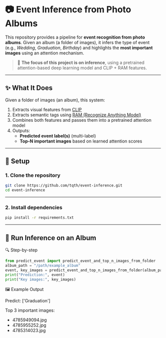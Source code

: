 # 📷 Event Inference from Photo Albums

This repository provides a pipeline for **event recognition from photo albums**. Given an album (a folder of images), it infers the type of event (e.g., *Wedding*, *Graduation*, *Birthday*) and highlights the **most important images** using an attention mechanism.

> 🧠 **The focus of this project is on inference**, using a pretrained attention-based deep learning model and CLIP + RAM features.

---

## ✨ What It Does

Given a folder of images (an album), this system:

1. Extracts visual features from [CLIP](https://github.com/openai/CLIP)
2. Extracts semantic tags using [RAM (Recognize Anything Model)](https://github.com/zhang-tao-whu/Recognize-Anything)
3. Combines both features and passes them into a pretrained attention model
4. Outputs:
   - **Predicted event label(s)** (multi-label)
   - **Top-N important images** based on learned attention scores

---

## 🔧 Setup

### 1. Clone the repository

```bash
git clone https://github.com/tqth/event-inference.git
cd event-inference
```
---
### 2. Install dependencies
```bash
pip install -r requirements.txt
```

---

## 🚀 Run Inference on an Album
🔍 Step-by-step
```python
from predict_event import predict_event_and_top_n_images_from_folder
album_path = "/path/example_album"
event, key_images = predict_event_and_top_n_images_from_folder(album_path, n_key_images= 5)
print("Prediction:", event)
print("Key images:", key_images)
```

🖼️ Example Output

Predict: ['Graduation']

Top 3 important images:
 - 4785949094.jpg
 - 4785955252.jpg
 - 4785314023.jpg


